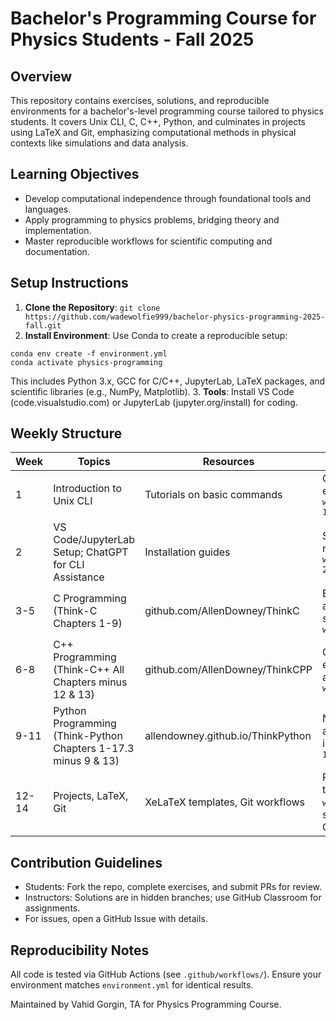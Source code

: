 # Bachelor's Programming Course for Physics Students - Fall 2025

## Overview
This repository contains exercises, solutions, and reproducible environments for a bachelor's-level programming course tailored to physics students. It covers Unix CLI, C, C++, Python, and culminates in projects using LaTeX and Git, emphasizing computational methods in physical contexts like simulations and data analysis.

## Learning Objectives
- Develop computational independence through foundational tools and languages.
- Apply programming to physics problems, bridging theory and implementation.
- Master reproducible workflows for scientific computing and documentation.

## Setup Instructions
1. **Clone the Repository**: `git clone https://github.com/wadewolfie999/bachelor-physics-programming-2025-fall.git`
2. **Install Environment**: Use Conda to create a reproducible setup:
```
conda env create -f environment.yml
conda activate physics-programming
```

This includes Python 3.x, GCC for C/C++, JupyterLab, LaTeX packages, and scientific libraries (e.g., NumPy, Matplotlib).
3. **Tools**: Install VS Code (code.visualstudio.com) or JupyterLab (jupyter.org/install) for coding.

## Weekly Structure
| Week | Topics | Resources | Activities |
|------|--------|-----------|------------|
| 1 | Introduction to Unix CLI | Tutorials on basic commands | CLI exercises in `week-1/exercises/` |
| 2 | VS Code/JupyterLab Setup; ChatGPT for CLI Assistance | Installation guides | Setup notebooks in `week-2/notebooks/` |
| 3-5 | C Programming (Think-C Chapters 1-9) | github.com/AllenDowney/ThinkC | Exercises and solutions in `week-3-5/` |
| 6-8 | C++ Programming (Think-C++ All Chapters minus 12 & 13) | github.com/AllenDowney/ThinkCPP | Code examples and tests in `week-6-8/` |
| 9-11 | Python Programming (Think-Python Chapters 1-17.3 minus 9 & 13) | allendowney.github.io/ThinkPython | Notebooks and scripts in `week-9-11/` |
| 12-14 | Projects, LaTeX, Git | XeLaTeX templates, Git workflows | Project templates in `week-12-14/`, submit via GitHub |

## Contribution Guidelines
- Students: Fork the repo, complete exercises, and submit PRs for review.
- Instructors: Solutions are in hidden branches; use GitHub Classroom for assignments.
- For issues, open a GitHub Issue with details.

## Reproducibility Notes
All code is tested via GitHub Actions (see `.github/workflows/`). Ensure your environment matches `environment.yml` for identical results.

Maintained by Vahid Gorgin, TA for Physics Programming Course.
